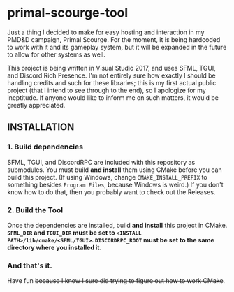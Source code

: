 # primal-scourge-tool

Just a thing I decided to make for easy hosting and interaction in my PMD&D campaign, Primal Scourge. For the moment, it is being hardcoded to work with it and its gameplay system, but it will be expanded in the future to allow for other systems as well.

This project is being written in Visual Studio 2017, and uses SFML, TGUI, and Discord Rich Presence. I'm not entirely sure how exactly I should be handling credits and such for these libraries; this is my first actual public project (that I intend to see through to the end), so I apologize for my ineptitude. If anyone would like to inform me on such matters, it would be greatly appreciated.

## INSTALLATION

### 1. Build dependencies

SFML, TGUI, and DiscordRPC are included with this repository as submodules. You must build **and install** them using CMake before you can build this project. (If using Windows, change `CMAKE_INSTALL_PREFIX` to something besides `Program Files`, because Windows is weird.) If you don't know how to do that, then you probably want to check out the Releases.

### 2. Build the Tool

Once the dependencies are installed, build **and install** this project in CMake.
**__`SFML_DIR` and `TGUI_DIR` must be set to `<INSTALL PATH>/lib/cmake/<SFML/TGUI>`. `DISCORDRPC_ROOT` must be set to the same directory where you installed it.__**

### And that's it.

Have fun ~~because I know I sure did trying to figure out how to work CMake~~.